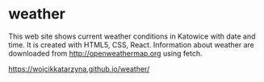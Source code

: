 # weather

This web site shows current weather conditions in Katowice with date and time.
It is created with HTML5, CSS, React.
Information about weather are downloaded from http://openweathermap.org using fetch.

https://wojcikkatarzyna.github.io/weather/
